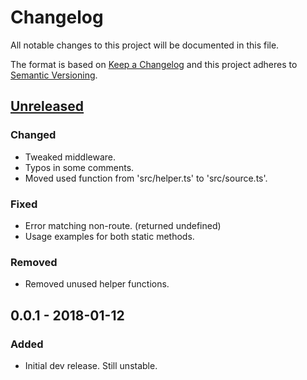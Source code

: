 # Changelog
All notable changes to this project will be documented in this file.

The format is based on [Keep a Changelog](http://keepachangelog.com/en/1.0.0/)
and this project adheres to [Semantic Versioning](http://semver.org/spec/v2.0.0.html).

## [Unreleased]

### Changed

- Tweaked middleware.
- Typos in some comments.
- Moved used function from 'src/helper.ts' to 'src/source.ts'.

### Fixed

- Error matching non-route. (returned undefined)
- Usage examples for both static methods.

### Removed

- Removed unused helper functions.

## 0.0.1 - 2018-01-12

### Added

- Initial dev release. Still unstable.

[Unreleased]: https://github.com/olivierlacan/keep-a-changelog/compare/v0.0.1...HEAD
[0.0.2]: https://github.com/revam/git-koa-smart-proxy/compare/v0.0.1...v0.0.2
